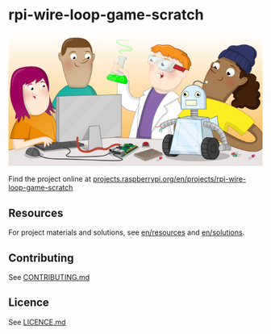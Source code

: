 # rpi-wire-loop-game-scratch

![rpi-wire-loop-game-scratch](banner.png)

Find the project online at [projects.raspberrypi.org/en/projects/rpi-wire-loop-game-scratch](https://projects.raspberrypi.org/en/projects/rpi-wire-loop-game-scratch)

## Resources
For project materials and solutions, see [en/resources](https://github.com/raspberrypilearning/rpi-wire-loop-game-scratch/tree/master/en/resources) and [en/solutions](https://github.com/raspberrypilearning/rpi-wire-loop-game-scratch/tree/master/en/solutions).

## Contributing
See [CONTRIBUTING.md](CONTRIBUTING.md)

## Licence
 See [LICENCE.md](LICENCE.md)
